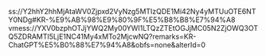 ss://Y2hhY2hhMjAtaWV0Zjpxd2VyNzg5MTIzQDE1Mi42Ny4yMTUuOTE6NTY0NDg#KR-%E9%AB%98%E9%80%9F%E5%B8%B8%E7%94%A8
vmess://YXV0bzphOTJjYWQ2My00YWI1LTQzZTEtOGJjMC05N2ZjOWQ3OTQ5ZDRAMTI5LjE1NC41My4xMTo2MjcwNQ?remarks=KR-ChatGPT%E5%B0%88%E7%94%A8&obfs=none&alterId=0
